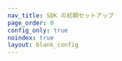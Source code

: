 ```yaml
---
nav_title: SDK の初期セットアップ
page_order: 0
config_only: true
noindex: true
layout: blank_config
---
```


